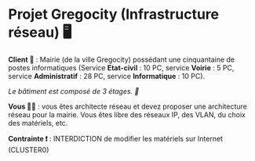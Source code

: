 # Projet Gregocity (Infrastructure réseau) 🖥️

**Client 🤵** : Mairie (de la ville Gregocity) possédant une cinquantaine de postes informatiques (Service **Etat-civil** : 10 PC, service **Voirie** : 5 PC, service **Administratif** : 28 PC, service **Informatique** : 10 PC).

*Le bâtiment est composé de 3 étages. 🏢*

**Vous 🧑‍💻** : vous êtes architecte réseau et devez proposer une architecture réseau pour la mairie. Vous êtes libre des réseaux IP, des VLAN, du choix des matériels, etc.

**Contrainte ❗** : INTERDICTION de modifier les matériels sur Internet (CLUSTER0)
